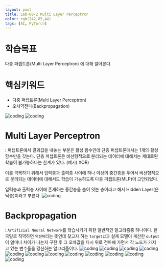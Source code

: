 ```yaml
---
layout: post
title: Lab-08-2 Multi Layer Perceptron
color: rgb(242,85,44)
tags: [AI, PyTorch]
---
```


# 학습목표
다중 퍼셉트론(Multi Layer Perceptron) 에 대해 알아본다.

# 핵심키워드
- 다중 퍼셉트론(Multi Layer Perceptron)
- 오차역전파(Backpropagation)

![coding](../../../assets/img/posts/Lab-08-2MultiLayerPerceptron-01.jpg)
![coding](../../../assets/img/posts/Lab-08-2MultiLayerPerceptron-02.jpg)


# Multi Layer Perceptron
 : 퍼셉트론에서 결과값을 내놓는 부분은 활성 함수인데 단층 퍼셉트론에서는 1개의 활성함수만을 갖는다. 단층 퍼셉트론은 비선형적으로 분리되는 데이터에 대해서는 제대로된 학습이 불가능하다는 한계가 있다. (예시) XOR)

 이를 극복하기 위해서 입력층과 출력층 사이에 하나 이상의 중간층을 두어서 비선형적으로 분리되는 데이터에 대해서도 학습이 가능하도록 다층 퍼셉트론(MLP)이 고안되었다. 

 입력층과 출력층 사이에 존재하는 중간층을 숨어 잇는 층이라고 해서 Hidden Layer(은닉층)이라고 부른다. 
![coding](../../../assets/img/posts/Lab-08-2MultiLayerPerceptron-04.jpg)

# Backpropagation
: `Artificial Neural Network`를 학습시키기 위한 일반적인 알고리즘중 하나이다. 한국말로 직역하면 `역전파`라는 뜻인데 찾고자 하는 `target값`과 실제 모델이 계산한 `output`이 얼마나 차이가 나는지 구한 후 그 오차값을 다시 위로 전파해 가면서 각 노드가 가지고 있는 변수들을 갱신하는 알고리즘이다. 
![coding](../../../assets/img/posts/Lab-08-2MultiLayerPerceptron-05.jpg)
![coding](../../../assets/img/posts/Lab-08-2MultiLayerPerceptron-06.jpg)
![coding](../../../assets/img/posts/Lab-08-2MultiLayerPerceptron-07.jpg)
![coding](../../../assets/img/posts/Lab-08-2MultiLayerPerceptron-08.jpg)
![coding](../../../assets/img/posts/Lab-08-2MultiLayerPerceptron-09.jpg)
![coding](../../../assets/img/posts/Lab-08-2MultiLayerPerceptron-10.jpg)
![coding](../../../assets/img/posts/Lab-08-2MultiLayerPerceptron-11.jpg)
![coding](../../../assets/img/posts/Lab-08-2MultiLayerPerceptron-12.jpg)
![coding](../../../assets/img/posts/Lab-08-2MultiLayerPerceptron-13.jpg)
![coding](../../../assets/img/posts/Lab-08-2MultiLayerPerceptron-14.jpg)
![coding](../../../assets/img/posts/Lab-08-2MultiLayerPerceptron-15.jpg)
![coding](../../../assets/img/posts/Lab-08-2MultiLayerPerceptron-16.jpg)